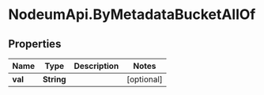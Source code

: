 # NodeumApi.ByMetadataBucketAllOf

## Properties

Name | Type | Description | Notes
------------ | ------------- | ------------- | -------------
**val** | **String** |  | [optional] 


